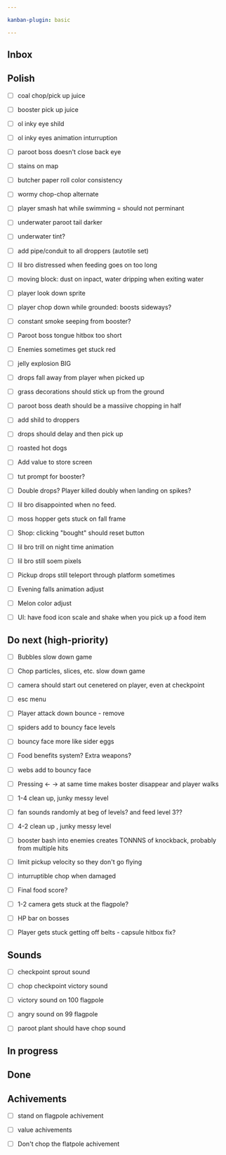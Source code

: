 ```yaml
---

kanban-plugin: basic

---
```


## Inbox



## Polish

- [ ] coal chop/pick up juice
- [ ] booster pick up juice
- [ ] ol inky eye shild
- [ ] ol inky eyes animation inturruption
- [ ] paroot boss doesn't close back eye
- [ ] stains on map
- [ ] butcher paper roll color consistency
- [ ] wormy chop-chop alternate
- [ ] player smash hat while swimming = should not perminant
- [ ] underwater paroot tail darker
- [ ] underwater tint?
- [ ] add pipe/conduit to all droppers (autotile set)
- [ ] lil bro distressed when feeding goes on too long
- [ ] moving block: dust on inpact, water dripping when exiting water
- [ ] player look down sprite
- [ ] player chop down while grounded: boosts sideways?
- [ ] constant smoke seeping from booster?
- [ ] Paroot boss tongue hitbox too short
- [ ] Enemies sometimes get stuck red
- [ ] jelly explosion BIG
- [ ] drops fall away from player when picked up
- [ ] grass decorations should stick up from the ground
- [ ] paroot boss death should be a massiive chopping in half
- [ ] add shild to droppers
- [ ] drops should delay and then pick up
- [ ] roasted hot dogs
- [ ] Add value to store screen
- [ ] tut prompt for booster?
- [ ] Double drops? Player killed doubly when landing on spikes?
- [ ] lil bro disappointed when no feed.
- [ ] moss hopper gets stuck on fall frame
- [ ] Shop: clicking "bought" should reset button
- [ ] lil bro trill on night time animation
- [ ] lil bro still soem pixels
- [ ] Pickup drops still teleport through platform sometimes
- [ ] Evening falls animation adjust
- [ ] Melon color adjust
- [ ] UI: have food icon scale and shake when you pick up a food item


## Do next (high-priority)

- [ ] Bubbles slow down game
- [ ] Chop particles, slices, etc. slow down game
- [ ] camera should start out cenetered on player, even at checkpoint
- [ ] esc menu
- [ ] Player attack down bounce - remove
- [ ] spiders add to bouncy face levels
- [ ] bouncy face more like sider eggs
- [ ] Food benefits system? Extra weapons?
- [ ] webs add to bouncy face
- [ ] Pressing <- -> at same time makes boster disappear and player walks
- [ ] 1-4 clean up, junky messy level
- [ ] fan sounds randomly at beg of levels? and feed level 3??
- [ ] 4-2 clean up , junky messy level
- [ ] booster bash into enemies creates TONNNS of knockback, probably from multiple hits
- [ ] limit pickup velocity so they don't go flying
- [ ] inturruptible chop when damaged
- [ ] Final food score?
- [ ] 1-2 camera gets stuck at the flagpole?
- [ ] HP bar on bosses
- [ ] Player gets stuck getting off belts - capsule hitbox fix?


## Sounds

- [ ] checkpoint sprout sound
- [ ] chop checkpoint victory sound
- [ ] victory sound on 100 flagpole
- [ ] angry sound on 99 flagpole
- [ ] paroot plant should have chop sound


## In progress



## Done



## Achivements

- [ ] stand on flagpole achivement
- [ ] value achivements
- [ ] Don't chop the flatpole achivement


